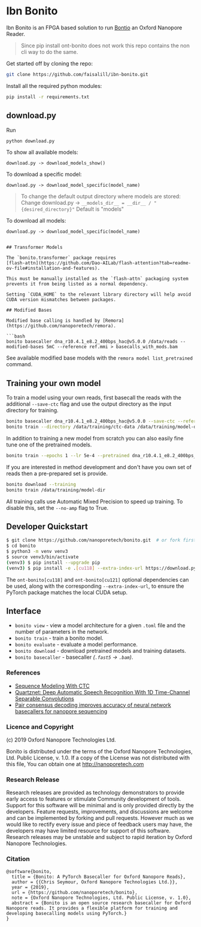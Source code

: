 # Ibn Bonito

Ibn Bonito is an FPGA based solution to run [Bontio](https://github.com/nanoporetech/bonito) an Oxford Nanopore Reader.

> Since pip install ont-bonito does not work this repo contains the non cli way to do the same.

Get started off by cloning the repo:

```bash
git clone https://github.com/faisalill/ibn-bonito.git 
```

Install all the required python modules:

```bash
pip install -r requirements.txt
```

## download.py

Run

```bash
python download.py
```

To show all available models:

```
download.py -> download_models_show()
```

To download a specific model:

```
download.py -> download_model_specific(model_name)
```

> To change the default output directory where models are stored:
> Change
> download.py -> `__models_dir__ = __dir__ / "{desired_directory}"`
> Default is "models"

To download all models:

```
download.py -> download_model_specific(model_name)
```

```

## Transformer Models

The `bonito.transformer` package requires
[flash-attn](https://github.com/Dao-AILab/flash-attention?tab=readme-ov-file#installation-and-features).

This must be manually installed as the `flash-attn` packaging system prevents it from being listed as a normal dependency.

Setting `CUDA_HOME` to the relevant library directory will help avoid CUDA version mismatches between packages.

## Modified Bases

Modified base calling is handled by [Remora](https://github.com/nanoporetech/remora).

```bash
bonito basecaller dna_r10.4.1_e8.2_400bps_hac@v5.0.0 /data/reads --modified-bases 5mC --reference ref.mmi > basecalls_with_mods.bam
```

See available modified base models with the ``remora model list_pretrained`` command.

## Training your own model

To train a model using your own reads, first basecall the reads with the additional `--save-ctc` flag and use the output directory as the input directory for training.

```bash
bonito basecaller dna_r10.4.1_e8.2_400bps_hac@v5.0.0 --save-ctc --reference reference.mmi /data/reads > /data/training/ctc-data/basecalls.sam
bonito train --directory /data/training/ctc-data /data/training/model-dir
```

In addition to training a new model from scratch you can also easily fine tune one of the pretrained models.

```bash
bonito train --epochs 1 --lr 5e-4 --pretrained dna_r10.4.1_e8.2_400bps_hac@v5.0.0 --directory /data/training/ctc-data /data/training/fine-tuned-model
```

If you are interested in method development and don't have you own set of reads then a pre-prepared set is provide.

```bash
bonito download --training
bonito train /data/training/model-dir
```

All training calls use Automatic Mixed Precision to speed up training. To disable this, set the `--no-amp` flag to True.

## Developer Quickstart

```bash
$ git clone https://github.com/nanoporetech/bonito.git  # or fork first and clone that
$ cd bonito
$ python3 -m venv venv3
$ source venv3/bin/activate
(venv3) $ pip install --upgrade pip
(venv3) $ pip install -e .[cu118] --extra-index-url https://download.pytorch.org/whl/cu118
```

The `ont-bonito[cu118]` and `ont-bonito[cu121]` optional dependencies can be used, along
with the corresponding `--extra-index-url`, to ensure the PyTorch package matches the
local CUDA setup.

## Interface

- `bonito view` - view a model architecture for a given `.toml` file and the number of parameters in the network.
- `bonito train` - train a bonito model.
- `bonito evaluate` - evaluate a model performance.
- `bonito download` - download pretrained models and training datasets.
- `bonito basecaller` - basecaller *(`.fast5` -> `.bam`)*.

### References

- [Sequence Modeling With CTC](https://distill.pub/2017/ctc/)
- [Quartznet: Deep Automatic Speech Recognition With 1D Time-Channel Separable Convolutions](https://arxiv.org/pdf/1910.10261.pdf)
- [Pair consensus decoding improves accuracy of neural network basecallers for nanopore sequencing](https://www.biorxiv.org/content/10.1101/2020.02.25.956771v1.full.pdf)

### Licence and Copyright

(c) 2019 Oxford Nanopore Technologies Ltd.

Bonito is distributed under the terms of the Oxford Nanopore
Technologies, Ltd.  Public License, v. 1.0.  If a copy of the License
was not distributed with this file, You can obtain one at
<http://nanoporetech.com>

### Research Release

Research releases are provided as technology demonstrators to provide early access to features or stimulate Community development of tools. Support for this software will be minimal and is only provided directly by the developers. Feature requests, improvements, and discussions are welcome and can be implemented by forking and pull requests. However much as we would like to rectify every issue and piece of feedback users may have, the developers may have limited resource for support of this software. Research releases may be unstable and subject to rapid iteration by Oxford Nanopore Technologies.

### Citation

```
@software{bonito,
  title = {Bonito: A PyTorch Basecaller for Oxford Nanopore Reads},
  author = {{Chris Seymour, Oxford Nanopore Technologies Ltd.}},
  year = {2019},
  url = {https://github.com/nanoporetech/bonito},
  note = {Oxford Nanopore Technologies, Ltd. Public License, v. 1.0},
  abstract = {Bonito is an open source research basecaller for Oxford Nanopore reads. It provides a flexible platform for training and developing basecalling models using PyTorch.}
}
```
